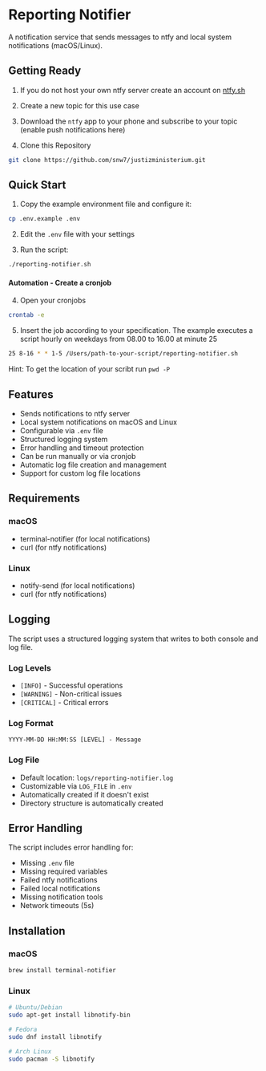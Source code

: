 # Reporting Notifier

A notification service that sends messages to ntfy and local system notifications (macOS/Linux).

## Getting Ready

1. If you do not host your own ntfy server create an account on [ntfy.sh](ntfy.sh)

2. Create a new topic for this use case

3. Download the `ntfy` app to your phone and subscribe to your topic (enable push notifications here)

4. Clone this Repository
```bash
git clone https://github.com/snw7/justizministerium.git
```

## Quick Start

1. Copy the example environment file and configure it:
```bash
cp .env.example .env
```

2. Edit the `.env` file with your settings

3. Run the script:
```bash
./reporting-notifier.sh
```

#### Automation - Create a cronjob

4. Open your cronjobs
```bash
crontab -e
```
5. Insert the job according to your specification. The example executes a script hourly on weekdays from 08.00 to 16.00 at minute 25
```bash
25 8-16 * * 1-5 /Users/path-to-your-script/reporting-notifier.sh
```

Hint: To get the location of your scribt run `pwd -P`

## Features

- Sends notifications to ntfy server
- Local system notifications on macOS and Linux
- Configurable via `.env` file
- Structured logging system
- Error handling and timeout protection
- Can be run manually or via cronjob
- Automatic log file creation and management
- Support for custom log file locations

## Requirements

### macOS
- terminal-notifier (for local notifications)
- curl (for ntfy notifications)

### Linux
- notify-send (for local notifications)
- curl (for ntfy notifications)

## Logging

The script uses a structured logging system that writes to both console and log file.

### Log Levels
- `[INFO]` - Successful operations
- `[WARNING]` - Non-critical issues
- `[CRITICAL]` - Critical errors

### Log Format
```
YYYY-MM-DD HH:MM:SS [LEVEL] - Message
```

### Log File
- Default location: `logs/reporting-notifier.log`
- Customizable via `LOG_FILE` in `.env`
- Automatically created if it doesn't exist
- Directory structure is automatically created

## Error Handling

The script includes error handling for:
- Missing `.env` file
- Missing required variables
- Failed ntfy notifications
- Failed local notifications
- Missing notification tools
- Network timeouts (5s)

## Installation

### macOS
```bash
brew install terminal-notifier
```

### Linux
```bash
# Ubuntu/Debian
sudo apt-get install libnotify-bin

# Fedora
sudo dnf install libnotify

# Arch Linux
sudo pacman -S libnotify
```
